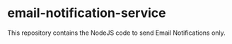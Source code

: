 # email-notification-service
This repository contains the NodeJS code to send Email Notifications only.
